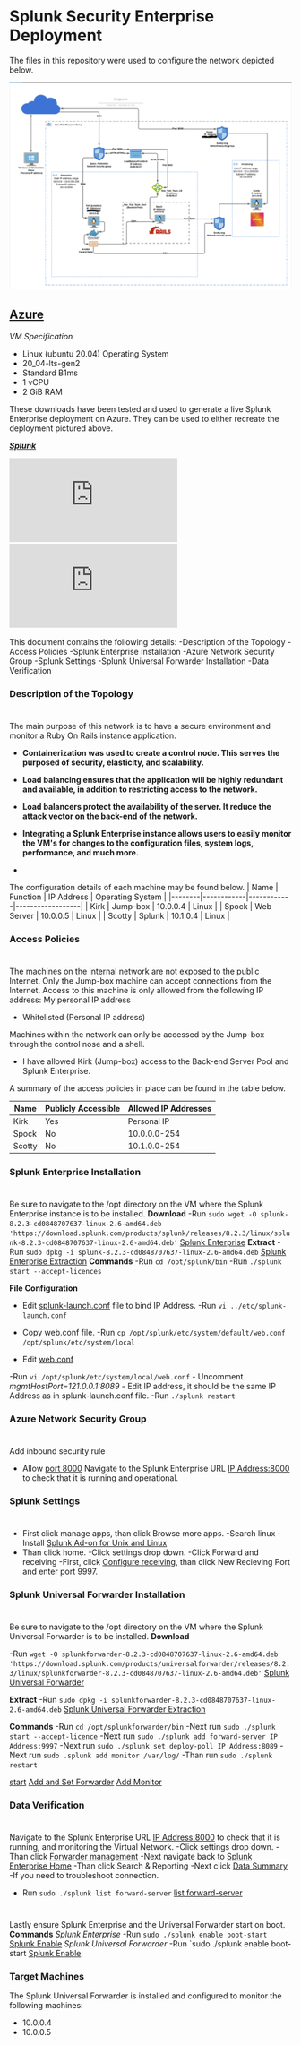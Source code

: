 
# Splunk Security Enterprise Deployment

The files in this repository were used to configure the network depicted below.

 ![Diagram](Diagram/Azure_Diagram_Project_4.png)


## [Azure](https://azure.microsoft.com/en-us/)

*VM Specification*
 - Linux (ubuntu 20.04) Operating System
 - 20_04-lts-gen2
 - Standard B1ms
 - 1 vCPU
 - 2 GiB RAM
 
These downloads have been tested and used to generate a live Splunk Enterprise deployment on Azure. They can be used to either recreate the deployment pictured above.

***[Splunk](https://www.splunk.com/)***


 ![Splunk Enterprise](https://www.splunk.com/en_us/download/splunk-enterprise.html)
![Universal Forwarder](https://www.splunk.com/en_us/download/universal-forwarder/thank-you-universalforwarder.html)



This document contains the following details:
-Description of the Topology
-Access Policies
-Splunk Enterprise Installation
-Azure Network Security Group
-Splunk Settings
-Splunk Universal Forwarder Installation
-Data Verification

### Description of the Topology
#

The main purpose of this network is to have a secure environment and monitor a Ruby On Rails instance application.

- **Containerization was used to create a control node. This serves the purposed of security, elasticity, and scalability.**

- **Load balancing ensures that the application will be highly redundant and available, in addition to restricting access to the network.**

- **Load balancers protect the availability of the server. It reduce the attack vector on the back-end of the network.**

- **Integrating a Splunk Enterprise instance allows users to easily monitor the VM's for changes to the configuration files, system logs, performance, and much more.**
- 
The configuration details of each machine may be found below.
| Name   | Function   | IP Address | Operating System |
|--------|------------|------------|------------------|
| Kirk   | Jump-box   | 10.0.0.4   | Linux            |
| Spock  | Web Server | 10.0.0.5   | Linux            |
| Scotty | Splunk     | 10.1.0.4   | Linux            |

### Access Policies
#
The machines on the internal network are not exposed to the public Internet. 
Only the Jump-box machine can accept connections from the Internet. Access to this machine is only allowed from the following IP address: My personal IP address
-  Whitelisted (Personal IP address)

Machines within the network can only be accessed by the Jump-box through the control nose and a shell.

- I have allowed Kirk  (Jump-box) access to the Back-end Server Pool and Splunk Enterprise.

A summary of the access policies in place can be found in the table below.

| Name   | Publicly Accessible | Allowed IP Addresses |
|--------|---------------------|----------------------|
| Kirk   | Yes                 | Personal IP          |
| Spock  | No                  | 10.0.0.0-254         |
| Scotty | No                  | 10.1.0.0-254         |

### Splunk Enterprise Installation
#
Be sure to navigate to the /opt directory on the VM where the Splunk Enterprise instance is to be installed.
**Download**
-Run `sudo wget -O splunk-8.2.3-cd0848707637-linux-2.6-amd64.deb 'https://download.splunk.com/products/splunk/releases/8.2.3/linux/splunk-8.2.3-cd0848707637-linux-2.6-amd64.deb'`
[Splunk Enterprise](images/Splunk_Enterprise.png)
**Extract**
-Run `sudo dpkg -i splunk-8.2.3-cd0848707637-linux-2.6-amd64.deb`
[Splunk Enterprise Extraction](Images/Splunk_Enterprise_Extract.png)
**Commands**
	-Run `cd /opt/splunk/bin`
	-Run `./splunk start --accept-licences`
	
**File Configuration**

- Edit [splunk-launch.conf](Images/Splunk_Launch.png) file to bind IP Address.
-Run `vi ../etc/splunk-launch.conf`

- Copy web.conf file. 
-Run `cp /opt/splunk/etc/system/default/web.conf /opt/splunk/etc/system/local`

- Edit [web.conf](Images/Web_File.png)

-Run `vi /opt/splunk/etc/system/local/web.conf`
	- Uncomment *mgmtHostPort=121.0.0.1:8089*
	- Edit IP address, it should be the same IP Address as in splunk-launch.conf file.
-Run `./splunk restart`

### Azure Network Security Group
#
Add inbound security rule
- Allow [port 8000](Images/Azure_NSG_port_8000)
Navigate to the Splunk Enterprise URL [IP Address:8000](Images/Splunk_Enterprise_Home.png) to check that it is running and operational.



### Splunk Settings
#
- First click manage apps, than click Browse more apps.
-Search linux
-Install [Splunk Ad-on for Unix and Linux](Images/Splunk_apps.png)
- Than click home.
-Click settings drop down.
-Click Forward and receiving
-First, click [Configure receiving](Images/Configure_receiving.png), than click New Recieving Port and enter port 9997.

### Splunk Universal Forwarder Installation
#
Be sure to navigate to the /opt directory on the VM where the Splunk Universal Forwarder is to be installed.
**Download**

-Run `wget -O splunkforwarder-8.2.3-cd0848707637-linux-2.6-amd64.deb 'https://download.splunk.com/products/universalforwarder/releases/8.2.3/linux/splunkforwarder-8.2.3-cd0848707637-linux-2.6-amd64.deb'`
[Splunk Universal Forwarder](Images/Splunk_Universal_Forwarder.png)

**Extract**
-Run `sudo dpkg -i splunkforwarder-8.2.3-cd0848707637-linux-2.6-amd64.deb`
[Splunk Universal Forwarder Extraction](Images/Splunk_Universal_Forwarder_Extraction)

**Commands**
	-Run `cd /opt/splunkforwarder/bin`
	-Next run `sudo ./splunk start --accept-licence`
	-Next run `sudo ./splunk add forward-server IP Address:9997`
	-Next run `sudo ./splunk set deploy-poll IP Address:8089`
	-Next run `sudo .splunk add monitor /var/log/`
	-Than run `sudo ./splunk restart`
	
[start](Splunk_Universal_Forwarder_Start)
[Add and Set Forwarder](Images/Add_and_Set_Forwarder.png)
[Add Monitor](Images/Add_Monitor.png)

### Data Verification
#
Navigate to the Splunk Enterprise URL [IP Address:8000](Images/Splunk_Enterprise_Home.png) to check that it is running, and monitoring the Virtual Network.
-Click settings drop down.
-Than click [Forwarder management](Images/Forwarder_Management.png)
-Next navigate back to [Splunk Enterprise Home](Images/Splunk_Enterprise_Home.png)
-Than click Search & Reporting
-Next click [Data Summary](Images/Data_Summary.png)
-If you need to troubleshoot connection.
- Run `sudo ./splunk list forward-server`
[list forward-server](Images/List_Forward_Server.png)
#
Lastly ensure Splunk Enterprise and the Universal Forwarder start on boot.
**Commands**
*Splunk Enterprise*
-Run `sudo ./splunk enable boot-start`
[Splunk Enable](Images/Splunk_Enable.png)
*Splunk Universal Forwarder*
-Run `sudo ./splunk enable boot-start
[Splunk Enable](Images/Forwarder_Enable.png)



### Target Machines

The Splunk Universal Forwarder is installed and configured to monitor the following machines:
- 10.0.0.4
- 10.0.0.5


